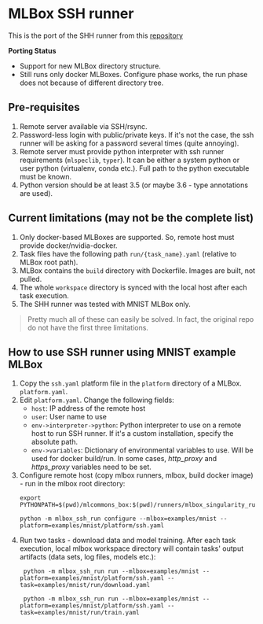 # MLBox SSH runner

This is the port of the SHH runner from this [repository](https://github.com/sergey-serebryakov/mlbox/tree/feature/mlbox_runners_v2)

__Porting Status__  
- Support for new MLBox directory structure.
- Still runs only docker MLBoxes. Configure phase works, the run phase does not because of different directory tree.

## Pre-requisites
1. Remote server available via SSH/rsync.
2. Password-less login with public/private keys. If it's not the case, the ssh runner will be asking for a password 
   several times (quite annoying).
3. Remote server must provide python interpreter with ssh runner requirements (`mlspeclib`, `typer`). It can be either
   a system python or user python (virtualenv, conda etc.). Full path to the python executable must be known.
4. Python version should be at least 3.5 (or maybe 3.6 - type annotations are used).
 
## Current limitations (may not be the complete list)
1. Only docker-based MLBoxes are supported. So, remote host must provide docker/nvidia-docker.
2. Task files have the following path `run/{task_name}.yaml` (relative to MLBox root path).
3. MLBox contains the `build` directory with Dockerfile. Images are built, not pulled.
4. The whole `workspace` directory is synced with the local host after each task execution.
5. The SHH runner was tested with MNIST MLBox only.

> Pretty much all of these can easily be solved. In fact, the original repo do not have the first three limitations.

## How to use SSH runner using MNIST example MLBox
1. Copy the `ssh.yaml` platform file in the `platform` directory of a MLBox. 
   `platform.yaml`.
2. Edit `platform.yaml`. Change the following fields: 
   - `host`: IP address of the remote host
   - `user`: User name to use
   - `env->interpreter->python`: Python interpreter to use on a remote host to run SSH runner. If it's a custom
     installation, specify the absolute path.
   - `env->variables`: Dictionary of environmental variables to use. Will be used for docker build/run. In some cases,
     _http_proxy_ and _https_proxy_ variables need to be set.
3. Configure remote host (copy mlbox runners, mlbox, build docker image) - run in the mlbox root directory:
   ```shell script
   export PYTHONPATH=$(pwd)/mlcommons_box:$(pwd)/runners/mlbox_singularity_run:$(pwd)/runners/mlbox_ssh_run

   python -m mlbox_ssh_run configure --mlbox=examples/mnist --platform=examples/mnist/platform/ssh.yaml
   ```  
4. Run two tasks - download data and model training. After each task execution, local mlbox workspace directory
   will contain tasks' output artifacts (data sets, log files, models etc.):
   ```shell script
    python -m mlbox_ssh_run run --mlbox=examples/mnist --platform=examples/mnist/platform/ssh.yaml --task=examples/mnist/run/download.yaml

    python -m mlbox_ssh_run run --mlbox=examples/mnist --platform=examples/mnist/platform/ssh.yaml --task=examples/mnist/run/train.yaml
   ```








